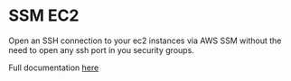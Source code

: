 # SSM EC2
Open an SSH connection to your ec2 instances via AWS SSM without the need to open any ssh port in you security groups.

Full documentation [here](https://github.com/qoomon/aws-ssm-ec2-proxy-command)
